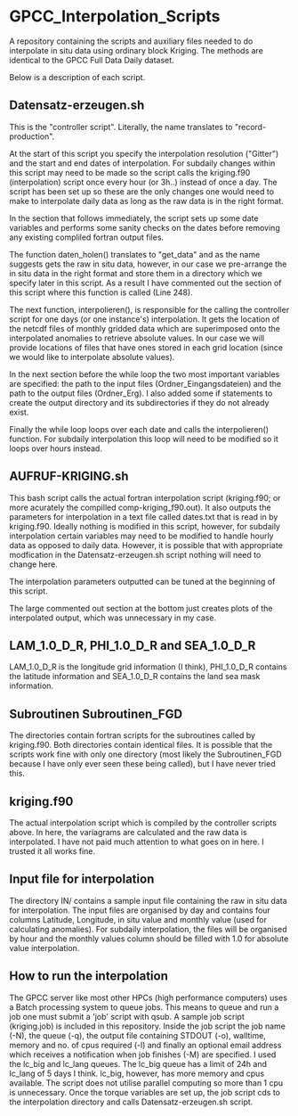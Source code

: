 # GPCC_Interpolation_Scripts
A repository containing the scripts and auxiliary files needed to do interpolate in situ data using ordinary block Kriging. The methods are identical to the GPCC Full Data Daily dataset.

Below is a description of each script.

## Datensatz-erzeugen.sh

This is the "controller script". Literally, the name translates to "record-production". 

At the start of this script you specify the interpolation resolution ("Gitter") and the start and end dates of interpolation. For subdaily changes within this script may need to be made so the script calls the kriging.f90 (interpolation) script once every hour (or 3h..) instead of once a day. The script has been set up so these are the only changes one would need to make to interpolate daily data as long as the raw data is in the right format. 

In the section that follows immediately, the script sets up some date variables and performs some sanity checks on the dates before removing any existing compliled fortran output files. 

The function daten_holen() translates to "get_data" and as the name suggests gets the raw in situ data, however, in our case we pre-arrange the in situ data in the right format and store them in a directory which we specify later in this script. As a result I have commented out the section of this script where this function is called (Line 248).

The next function, interpolieren(), is responsible for the calling the controller script for one days (or one instance's) interpolation. It gets the location of the netcdf files of monthly gridded data which are superimposed onto the interpolated anomalies to retrieve absolute values. In our case we will provide locations of files that have ones stored in each grid location (since we would like to interpolate absolute values). 

In the next section before the while loop the two most important variables are specified: the path to the input files (Ordner_Eingangsdateien) and the path to the output files (Ordner_Erg). I also added some if statements to create the output directory and its subdirectories if they do not already exist.

Finally the while loop loops over each date and calls the interpolieren() function. For subdaily interpolation this loop will need to be modified so it loops over hours instead. 

## AUFRUF-KRIGING.sh

This bash script calls the actual fortran interpolation script (kriging.f90; or more acurately the compilled comp-kriging_f90.out). It also outputs the parameters for interpolation in a text file called dates.txt that is read in by kriging.f90. Ideally nothing is modified in this script, however, for subdaily interpolation certain variables may need to be modified to handle hourly data as opposed to daily data. However, it is possible that with appropriate modfication in the Datensatz-erzeugen.sh script nothing will need to change here.

The interpolation parameters outputted can be tuned at the beginning of this script. 

The large commented out section at the bottom just creates plots of the interpolated output, which was unnecessary in my case.

## LAM_1.0_D_R, PHI_1.0_D_R and SEA_1.0_D_R

LAM_1.0_D_R is the longitude grid information (I think), PHI_1.0_D_R contains the latitude information and SEA_1.0_D_R contains the land sea mask information. 

## Subroutinen Subroutinen_FGD

The directories contain fortran scripts for the subroutines called by kriging.f90. Both directories contain identical files. It is possible that the scripts work fine with only one directory (most likely the Subroutinen_FGD because I have only ever seen these being called), but I have never tried this.

## kriging.f90

The actual interpolation script which is compiled by the controller scripts above. In here, the variagrams are calculated and the raw data is interpolated. I have not paid much attention to what goes on in here. I trusted it all works fine. 

## Input file for interpolation

The directory IN/ contains a sample input file containing the raw in situ data for interpolation. The input files are organised by day and contains four columns Latitude, Longitude, in situ value and monthly value (used for calculating anomalies). For subdaily interpolation, the files will be organised by hour and the monthly values column should be filled with 1.0 for absolute value interpolation. 

## How to run the interpolation

The GPCC server like most other HPCs (high performance computers) uses a Batch processing system to queue jobs. This means to queue and run a job one must submit a 'job' script with qsub. A sample job script (kriging.job) is included in this repository. Inside the job script the job name (-N), the queue (-q), the output file containing STDOUT (-o), walltime, memory and no. of cpus required (-l) and finally an optional email address which receives a notification when job finishes (-M) are specified. I used the lc_big and lc_lang queues. The lc_big queue has a limit of 24h and lc_lang of 5 days I think. lc_big, however, has more memory and cpus available. The script does not utilise parallel computing so more than 1 cpu is unnecessary. Once the torque variables are set up, the job script cds to the interpolation directory and calls Datensatz-erzeugen.sh script.
